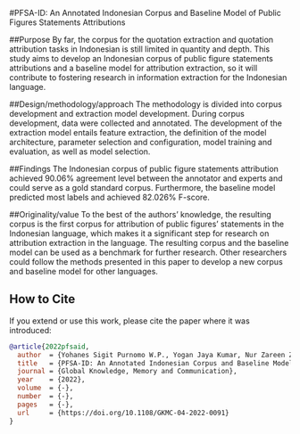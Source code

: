 #PFSA-ID: An Annotated Indonesian Corpus and Baseline Model of Public Figures Statements Attributions

##Purpose
By far, the corpus for the quotation extraction and quotation attribution tasks in Indonesian is still limited in quantity and depth. This study aims to develop an Indonesian corpus of public figure statements attributions and a baseline model for attribution extraction, so it will contribute to fostering research in information extraction for the Indonesian language.

##Design/methodology/approach
The methodology is divided into corpus development and extraction model development. During corpus development, data were collected and annotated. The development of the extraction model entails feature extraction, the definition of the model architecture, parameter selection and configuration, model training and evaluation, as well as model selection.

##Findings
The Indonesian corpus of public figure statements attribution achieved 90.06% agreement level between the annotator and experts and could serve as a gold standard corpus. Furthermore, the baseline model predicted most labels and achieved 82.026% F-score.

##Originality/value
To the best of the authors’ knowledge, the resulting corpus is the first corpus for attribution of public figures’ statements in the Indonesian language, which makes it a significant step for research on attribution extraction in the language. The resulting corpus and the baseline model can be used as a benchmark for further research. Other researchers could follow the methods presented in this paper to develop a new corpus and baseline model for other languages.

## How to Cite
If you extend or use this work, please cite the paper where it was introduced:

```bibtex
@article{2022pfsaid,
  author  = {Yohanes Sigit Purnomo W.P., Yogan Jaya Kumar, Nur Zareen Zulkarnain},
  title   = {PFSA-ID: An Annotated Indonesian Corpus and Baseline Model of Public Figures Statements Attributions},
  journal = {Global Knowledge, Memory and Communication},
  year    = {2022},
  volume  = {-},
  number  = {-},
  pages   = {-},
  url     = {https://doi.org/10.1108/GKMC-04-2022-0091}
}
```
